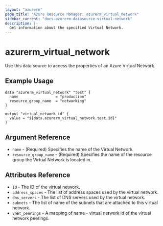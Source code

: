 ```yaml
---
layout: "azurerm"
page_title: "Azure Resource Manager: azurerm_virtual_network"
sidebar_current: "docs-azurerm-datasource-virtual-network"
description: |-
  Get information about the specified Virtual Network.
---
```


# azurerm_virtual_network

Use this data source to access the properties of an Azure Virtual Network.

## Example Usage

```hcl
data "azurerm_virtual_network" "test" {
  name                 = "production"
  resource_group_name  = "networking"
}

output "virtual_network_id" {
  value = "${data.azurerm_virtual_network.test.id}"
}
```

## Argument Reference

* `name` - (Required) Specifies the name of the Virtual Network.
* `resource_group_name` - (Required) Specifies the name of the resource group the Virtual Network is located in.

## Attributes Reference

* `id` - The ID of the virtual network.
* `address_spaces` - The list of address spaces used by the virtual network.
* `dns_servers` - The list of DNS servers used by the virtual network.
* `subnets` - The list of name of the subnets that are attached to this virtual network.
* `vnet_peerings` - A mapping of name - virtual network id of the virtual network peerings.
